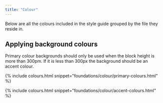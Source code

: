 ```yaml
---
title: "Colour"
---
```


Below are all the colours included in the style guide grouped by the file they reside in.

## Applying background colours
Primary colour backgrounds should only be used when the block height is more than 300pm. If it is less than 300px the background should be an accent colour.

{% include colours.html snippet="foundations/colour/primary-colours.html" %}

{% include colours.html snippet="foundations/colour/accent-colours.html" %}